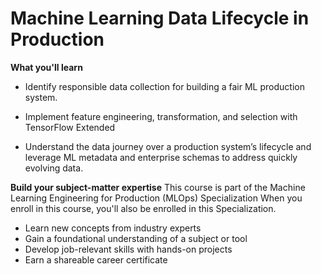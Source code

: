 # Machine Learning Data Lifecycle in Production

**What you'll learn**
* Identify responsible data collection for building a fair ML production system.

* Implement feature engineering, transformation, and selection with TensorFlow Extended

* Understand the data journey over a production system’s lifecycle and leverage ML metadata and enterprise schemas to address quickly evolving data.

**Build your subject-matter expertise**
This course is part of the Machine Learning Engineering for Production (MLOps) Specialization
When you enroll in this course, you'll also be enrolled in this Specialization.
* Learn new concepts from industry experts
* Gain a foundational understanding of a subject or tool
* Develop job-relevant skills with hands-on projects
* Earn a shareable career certificate